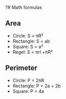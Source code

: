 ?# Math formulas
## Area
- Circle: S = πR²
- Rectangle: S = ab
- Square: S = a²
- Regel: S = πrl +πR²

## Perimeter
- Circle: P = 2πR
- Rectangle: P = 2a + 2b
- Square: P = 4a


